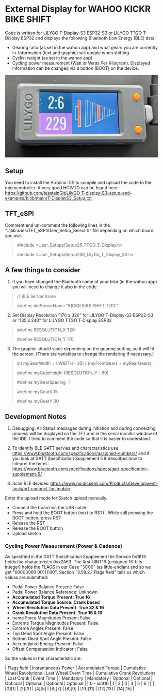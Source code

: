# External Display for WAHOO KICKR BIKE SHIFT
Code is written for LILYGO T-Display-S3 ESP32-S3 or LILYGO TTGO T-Display ESP32 and displays the following Bluetooth Low Energy (BLE) data:

- Gearing ratio (as set in the wahoo app) and what gears you are currently in. Information (text and graphic) will update when shifting.
- Cyclist weight (as set in the wahoo app)
- Cycling power measurement (Watt or Watts Per Kilogram). Displayed information can be changed via a button (BOOT) on the device.

![alt text](wahoo-kickr-bike-shift-display.jpeg)

## Setup
You need to install the Arduino IDE to compile and upload the code to the microcontroller. A very good HOWTO can be found here:
https://github.com/teastainGit/LilyGO-T-display-S3-setup-and-examples/blob/main/T-DisplayS3_Setup.txt

## TFT_eSPI
Comment and un-comment the following lines in the "..\libraries\TFT_eSPI\User_Setup_Select.h" file depending on which board you use.

> #include <User_Setups/Setup25_TTGO_T_Display.h>
>
> #include <User_Setups/Setup206_LilyGo_T_Display_S3.h>

## A few things to consider

1. If you have changed the Bluetooth name of your bike (in the wahoo app) you will need to change it also in the code:

> // BLE Server name
> 
> #define bleServerName "KICKR BIKE SHIFT 720C"

2. Set Display Resolution "170 x 320" for LILYGO T-Display-S3 ESP32-S3 or "135 x 240" for LILYGO TTGO T-Display ESP32
   
> #define RESOLUTION_X 320
> 
> #define RESOLUTION_Y 170

3. The graphic should scale depending on the gearing setting, so it will fit the screen. (There are variables to change the rendering if necessary.)

> int myGearWidth = (IWIDTH - 35) / (myFrontGears + myRearGears);
> 
> #define myGearHeight (RESOLUTION_Y - 60)
> 
> #define myGearSpacing -1
> 
> #define myGearX 15
> 
> #define myGearY 30

## Development Notes

1. Debugging: All Status messages during initiation and during connecting process will be displayed on the TFT and in the serial monitor window of the IDE. I tried to comment the code so that it is easier to understand.

2. To identify BLE GATT servies and characteristics use https://www.bluetooth.com/specifications/assigned-numbers/ and if you look at GATT Specification Supplement 5 it describes how to intepret the bytes: https://www.bluetooth.com/specifications/specs/gatt-specification-supplement-5/
   
3. Scan BLE devices: https://www.nordicsemi.com/Products/Development-tools/nrf-connect-for-mobile

Enter the upload mode for Sketch upload manually.
- Connect the board via the USB cable
- Press and hold the BOOT button (next to RST) , While still pressing the BOOT button, press RST
- Release the RST
- Release the BOOT button
- Upload sketch

### Cycling Power Measurement (Power & Cadence)
As specified in the GATT Specification Supplement the Serivce 0x1818 holds the characteristic 0xx2A63.
The first UINT16 (unsigned 16-bits integer) holds the FLAGS in our Case "3C00" (as little-endian) and so we get "00000000 00111100".
Section "3.59.2.1 Flags field" tells us which values are submitted:
- Pedal Power Balance Present: False
- Pedal Power Balance Reference: Unknown
- __Accumulated Torque Present: True 16__
- __Accumulated Torque Source: Crank based__
- __Wheel Revolution Data Present: True 32 & 16__
- __Crank Revolution Data Present: True 16 & 16__
- treme Force Magnitudes Present: False
- Extreme Torque Magnitudes Present: False
- Extreme Angles Present: False
- Top Dead Spot Angle Present: False
- Bottom Dead Spot Angle Present: False
- Accumulated Energy Present: False
- Offset Compensation Indicator : False

So the values in the characteristic are:

| Flags field | Instantaneous Power | Accumulated Torque | Cumulative Wheel Revolutions | Last Wheel Event Time | Cumulative Crank Revolutions | Last Crank | Event Time | 
| Mandatory | Mandatory | Optional | Optional | Optional | Optional | Optional | Optional | 
| 0 - uint16 | 1 | 2 | 3 | 4 | 5 | 6 |  | 
| [0][1] | [2][3] | [4][5] | [6][7] | [8][9] | [10][11] | [12][13] | [14][15] | 


